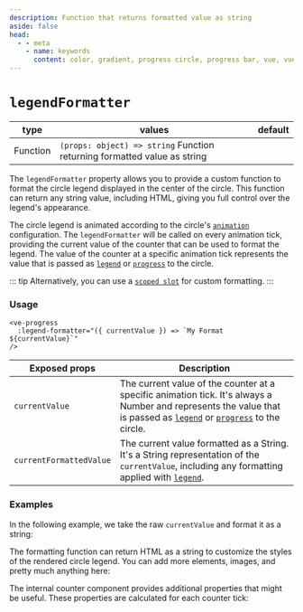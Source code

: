 ```yaml
---
description: Function that returns formatted value as string
aside: false
head:
  - - meta
    - name: keywords
      content: color, gradient, progress circle, progress bar, vue, vue3, vuejs, vue.js
---
```


# `legendFormatter`

<Badge class="mt-2" type="success" text="Animated" />

| type     | values                                                                   | default |
|----------|--------------------------------------------------------------------------|---------|
| Function | `(props: object) => string` Function returning formatted value as string |         |

The `legendFormatter` property allows you to provide a custom function to format the circle legend displayed in the
center of the circle.
This function can
return any string value, including HTML, giving you full control over the legend's appearance.

The circle legend is animated according to the circle's [`animation`](animation.md) configuration.
The `legendFormatter` will be called on every animation tick, providing the current value of the counter that can be
used to format the legend.
The value of the counter at a specific animation tick represents the value that is passed as
[`legend`](legend.md) or [`progress`](progress.md) to the circle.

::: tip
Alternatively, you can use a [`scoped slot`](../slots/default.md) for custom formatting.
:::

### Usage

```vue
<ve-progress
  :legend-formatter="({ currentValue }) => `My Format ${currentValue}`"
/>
```

| Exposed props           | Description                                                                                                                                                                                      |
|-------------------------|--------------------------------------------------------------------------------------------------------------------------------------------------------------------------------------------------|
| `currentValue`          | The current value of the counter at a specific animation tick. It's always a Number and represents the value that is passed as [`legend`](legend.md) or [`progress`](progress.md) to the circle. |
| `currentFormattedValue` | The current value formatted as a String. It's a String representation of the `currentValue`, including any formatting applied with [`legend`](legend.md).                                        |

### Examples

<script setup>
  import LegendFormatterBasic from "../../.vitepress/theme/Guide/LegendFormatter/LegendFormatterBasic.vue";
  import LegendFormatterHtml from "../../.vitepress/theme/Guide/LegendFormatter/LegendFormatterHtml.vue";
  import LegendFormatterProps from "../../.vitepress/theme/Guide/LegendFormatter/LegendFormatterProps.vue";
</script>

In the following example, we take the raw `currentValue` and format it as a string:

<LegendFormatterBasic class="mb-10">
<template #code="{ progress }">

```js-vue
<ve-progress
  :legend-formatter="({ currentValue }) => `My Format ${currentValue}`"
  :progress="{{ progress }}"
/>
```

</template>
</LegendFormatterBasic>

The formatting function can return HTML as a string to customize the styles of the rendered circle legend. You can add
more elements, images, and pretty much anything here:

<LegendFormatterHtml class="mb-10">
<template #code>

```js-vue
<ve-progress
  :progress="{{progress}}"
  :legend-formatter="
    ({ currentValue }) => `
      <span style='color: ${currentValue < 0 ? 'red' : 'green'}; font-weight: bold; border-bottom: 2px gray solid'>
        ${new Intl.NumberFormat('de-DE', {
          style: 'currency',
          currency: 'EUR',
        })
          .format(currentValue)
          .trim()}
        </span>
      `
  "
/>

```

</template>
</LegendFormatterHtml>

The internal counter component provides additional properties that might be useful. These properties are calculated for
each counter tick:

<LegendFormatterProps>
<template #code="{ progress, legend }">

```js-vue
<template>
  <ve-progress 
    :legend="{{ legend }}" 
    :legend-formatter="customFormatter" 
    :progress="{{ progress }}"
  />
</template>
<script setup lang="ts">

type CounterProps = {
  currentValue: number;
  currentFormattedValue: string;
  [key: string]: unknown;
};

const customFormatter = (props: CounterProps) => {
  return `"currentFormattedValue":
    ${props.currentFormattedValue}
  `;
 }
</script>
```

</template>
</LegendFormatterProps>
